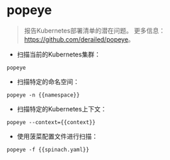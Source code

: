 # popeye

> 报告Kubernetes部署清单的潜在问题。
> 更多信息：<https://github.com/derailed/popeye>。

- 扫描当前的Kubernetes集群：

`popeye`

- 扫描特定的命名空间：

`popeye -n {{namespace}}`

- 扫描特定的Kubernetes上下文：

`popeye --context={{context}}`

- 使用菠菜配置文件进行扫描：

`popeye -f {{spinach.yaml}}`